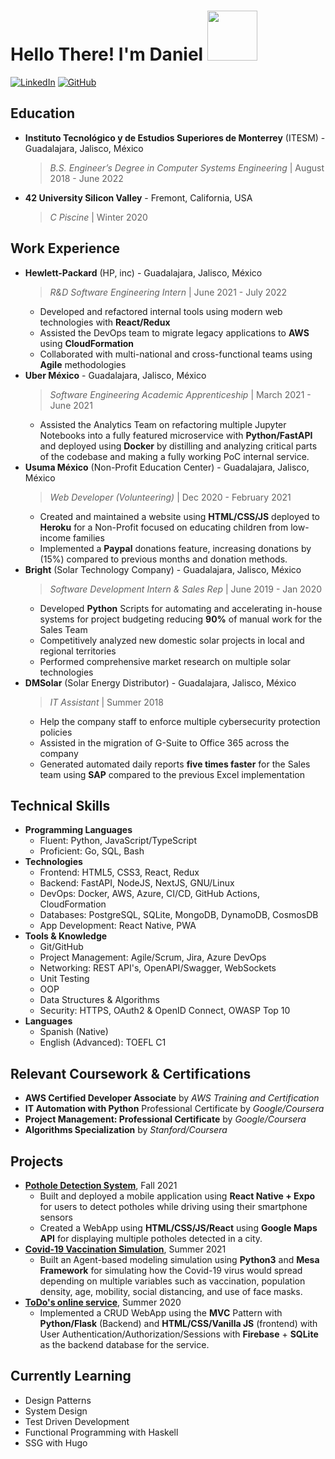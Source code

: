 # Hello There! I'm Daniel <img src="https://media.giphy.com/media/WUlplcMpOCEmTGBtBW/giphy.gif" width="80"> 

<!---
> ![](https://komarev.com/ghpvc/?username=danielvelara&color=red)
--->

<a href="https://www.linkedin.com/in/danielvelara"><img src="https://img.shields.io/badge/LinkedIn-0077B5?style=for-the-badge&logo=linkedin&logoColor=white" alt="LinkedIn" ></a>
<a href="https://github.com/danielvelara"><img src="https://img.shields.io/badge/GitHub-100000?style=for-the-badge&logo=github&logoColor=white" alt="GitHub" ></a>


## Education
- **Instituto Tecnológico y de Estudios Superiores de Monterrey** (ITESM) - Guadalajara, Jalisco, México
  > *B.S. Engineer’s Degree in Computer Systems Engineering* | August 2018 - June 2022
- **42 University Silicon Valley** - Fremont, California, USA
  > *C Piscine* | Winter 2020

## Work Experience

<!--- Accomplish X as measured by Y by doing Z --->
<!--- Include Team Player/People-oriented/Problem Solving/ Adaptability/Time Management/Communication Skills --->

<!--- 
Keywords
Administrative: Accompilshed Administered Approved Arranged Classified Compiled Developed Documented Maintained Manage Monitored Operated Organized Prepared Prioritized Provided Purchased Recorded Resolved Retrieved Screened Systematized
Communication: Advixed, Arranged Clarified Communicated Conducted Contributed Coordinated Defined Enlisted Explained Helped Inpired Motivated Spoke
Management:Accomplished Achieved Administered Analyzed Appointed Assessed Chaired Coached Consulted Contracted Controlled Coordinated Developed Directed Established Evaluated Examined Executed Implemented Improved Increased Initiated Managed Organized Planned Prepared Prioritized Produced Reviewed
Helping: Advised Assessed Coordinated Diagnosed Facilitated Provided Served
Creative: Apapted Crafted Designed Developed Founded Invented
Researc: Calculated, Collected, Discovered, Evaluated, Identified, Organized, Tested
Technical: Administed, Analyzed, Built, Constructed, Developed, Maintained, Operated, Oversaw, Programmed, Tested
Financial: Administered, Allocated, Appraised, Audited, Budgeted, Calculated, Developed, Forecasted, Invested
Teaching: Advixed, Coached, Coordinated, Guided, Instructed, Trained, Taught

- **SoftServe**  - Guadalajara, Jalisco, México
    > *Fullstack Software Engineering* | August 2022 - Present
    - Developing modern and scalable web applications with **React/Redux/TypeScript** + **Python/FastAPI** with **Azure**

--->


- **Hewlett-Packard** (HP, inc) - Guadalajara, Jalisco, México
    > *R&D Software Engineering Intern* | June 2021 - July 2022
    - Developed and refactored internal tools using modern web technologies with **React/Redux**
    - Assisted the DevOps team to migrate legacy applications to **AWS** using **CloudFormation**
    <!--- - Reduced deploy time up-to 70% by implementing a CI/CD pipeline using AWS CodeCommit which helped product managers validate features 2x faster.--->
    - Collaborated with multi-national and cross-functional teams using **Agile** methodologies 
- **Uber México** - Guadalajara, Jalisco, México
    > *Software Engineering Academic Apprenticeship* | March 2021 - June 2021
    - Assisted the Analytics Team on refactoring multiple Jupyter Notebooks into a fully featured microservice with **Python/FastAPI** and deployed using **Docker** by distilling and analyzing critical parts of the codebase and making a fully working PoC internal service.
- **Usuma México** (Non-Profit Education Center) - Guadalajara, Jalisco, México
    > *Web Developer (Volunteering)* | Dec 2020 - February 2021
    - Created and maintained a website using **HTML/CSS/JS** deployed to **Heroku** for a Non-Profit focused on educating children from low-income families
    - Implemented a **Paypal** donations feature, increasing donations by (15%) compared to previous months and donation methods.
- **Bright** (Solar Technology Company) - Guadalajara, Jalisco, México
    > *Software Development Intern & Sales Rep* | June 2019 - Jan 2020
    - Developed **Python** Scripts for automating and accelerating in-house systems for project budgeting reducing **90%** of manual work for the Sales Team
    - Competitively analyzed new domestic solar projects in local and regional territories
    - Performed comprehensive market research on multiple solar technologies
- **DMSolar** (Solar Energy Distributor) - Guadalajara, Jalisco, México
    > *IT Assistant* | Summer 2018
    - Help the company staff to enforce multiple cybersecurity protection policies
    - Assisted in the migration of G-Suite to Office 365 across the company
    - Generated automated daily reports **five times faster** for the Sales team using **SAP** compared to the previous Excel implementation

## Technical Skills
- **Programming Languages**
    - Fluent: Python, JavaScript/TypeScript
    - Proficient: Go, SQL, Bash
- **Technologies**
    - Frontend: HTML5, CSS3, React, Redux
    - Backend: FastAPI, NodeJS, NextJS, GNU/Linux
    - DevOps: Docker, AWS, Azure, CI/CD, GitHub Actions, CloudFormation
    - Databases: PostgreSQL, SQLite, MongoDB, DynamoDB, CosmosDB
    - App Development: React Native, PWA
- **Tools & Knowledge**
    - Git/GitHub
    - Project Management: Agile/Scrum, Jira, Azure DevOps
    - Networking: REST API's, OpenAPI/Swagger, WebSockets
    - Unit Testing
    - OOP
    - Data Structures & Algorithms
    - Security: HTTPS, OAuth2 & OpenID Connect, OWASP Top 10
- **Languages**
    - Spanish (Native)
    - English (Advanced): TOEFL C1

## Relevant Coursework & Certifications
- **AWS Certified Developer Associate** by *AWS Training and Certification*
- **IT Automation with Python** Professional Certificate by *Google/Coursera*
- **Project Management: Professional Certificate** by *Google/Coursera*
- **Algorithms Specialization** by *Stanford/Coursera*

## Projects
- [**Pothole Detection System**](https://github.com/danielvelara/ChaleBache-rn), Fall 2021
    - Built and deployed a mobile application using **React Native + Expo** for users to detect potholes while driving using their smartphone sensors
    - Created a WebApp using **HTML/CSS/JS/React** using **Google Maps API** for displaying multiple potholes detected in a city.
- [**Covid-19 Vaccination Simulation**](https://github.com/danielvelara/CovidVaccinationSimulation),  Summer 2021
    - Built an Agent-based modeling simulation using **Python3** and **Mesa Framework** for simulating how the Covid-19 virus would spread depending on multiple variables such as vaccination, population density, age, mobility, social distancing, and use of face masks.
- [**ToDo's online service**](https://github.com/danielvelara/SlackyToDo), Summer 2020
    - Implemented a CRUD WebApp using the **MVC** Pattern with **Python/Flask** (Backend) and **HTML/CSS/Vanilla JS** (frontend) with User Authentication/Authorization/Sessions with **Firebase** + **SQLite** as the backend database for the service.


## Currently Learning
- Design Patterns
- System Design
- Test Driven Development
- Functional Programming with Haskell
- SSG with Hugo
